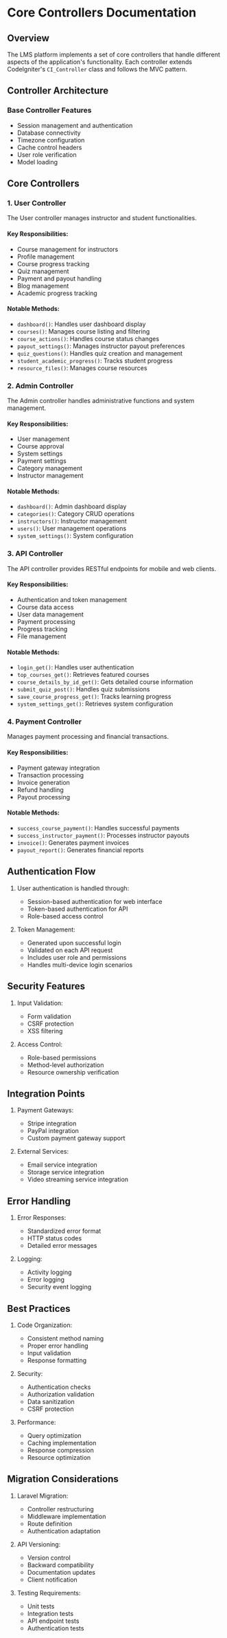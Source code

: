 # Core Controllers Documentation

## Overview
The LMS platform implements a set of core controllers that handle different aspects of the application's functionality. Each controller extends CodeIgniter's `CI_Controller` class and follows the MVC pattern.

## Controller Architecture

### Base Controller Features
- Session management and authentication
- Database connectivity
- Timezone configuration
- Cache control headers
- User role verification
- Model loading

## Core Controllers

### 1. User Controller
The User controller manages instructor and student functionalities.

#### Key Responsibilities:
- Course management for instructors
- Profile management
- Course progress tracking
- Quiz management
- Payment and payout handling
- Blog management
- Academic progress tracking

#### Notable Methods:
- `dashboard()`: Handles user dashboard display
- `courses()`: Manages course listing and filtering
- `course_actions()`: Handles course status changes
- `payout_settings()`: Manages instructor payout preferences
- `quiz_questions()`: Handles quiz creation and management
- `student_academic_progress()`: Tracks student progress
- `resource_files()`: Manages course resources

### 2. Admin Controller
The Admin controller handles administrative functions and system management.

#### Key Responsibilities:
- User management
- Course approval
- System settings
- Payment settings
- Category management
- Instructor management

#### Notable Methods:
- `dashboard()`: Admin dashboard display
- `categories()`: Category CRUD operations
- `instructors()`: Instructor management
- `users()`: User management operations
- `system_settings()`: System configuration

### 3. API Controller
The API controller provides RESTful endpoints for mobile and web clients.

#### Key Responsibilities:
- Authentication and token management
- Course data access
- User data management
- Payment processing
- Progress tracking
- File management

#### Notable Methods:
- `login_get()`: Handles user authentication
- `top_courses_get()`: Retrieves featured courses
- `course_details_by_id_get()`: Gets detailed course information
- `submit_quiz_post()`: Handles quiz submissions
- `save_course_progress_get()`: Tracks learning progress
- `system_settings_get()`: Retrieves system configuration

### 4. Payment Controller
Manages payment processing and financial transactions.

#### Key Responsibilities:
- Payment gateway integration
- Transaction processing
- Invoice generation
- Refund handling
- Payout processing

#### Notable Methods:
- `success_course_payment()`: Handles successful payments
- `success_instructor_payment()`: Processes instructor payouts
- `invoice()`: Generates payment invoices
- `payout_report()`: Generates financial reports

## Authentication Flow

1. User authentication is handled through:
   - Session-based authentication for web interface
   - Token-based authentication for API
   - Role-based access control

2. Token Management:
   - Generated upon successful login
   - Validated on each API request
   - Includes user role and permissions
   - Handles multi-device login scenarios

## Security Features

1. Input Validation:
   - Form validation
   - CSRF protection
   - XSS filtering

2. Access Control:
   - Role-based permissions
   - Method-level authorization
   - Resource ownership verification

## Integration Points

1. Payment Gateways:
   - Stripe integration
   - PayPal integration
   - Custom payment gateway support

2. External Services:
   - Email service integration
   - Storage service integration
   - Video streaming service integration

## Error Handling

1. Error Responses:
   - Standardized error format
   - HTTP status codes
   - Detailed error messages

2. Logging:
   - Activity logging
   - Error logging
   - Security event logging

## Best Practices

1. Code Organization:
   - Consistent method naming
   - Proper error handling
   - Input validation
   - Response formatting

2. Security:
   - Authentication checks
   - Authorization validation
   - Data sanitization
   - CSRF protection

3. Performance:
   - Query optimization
   - Caching implementation
   - Response compression
   - Resource optimization

## Migration Considerations

1. Laravel Migration:
   - Controller restructuring
   - Middleware implementation
   - Route definition
   - Authentication adaptation

2. API Versioning:
   - Version control
   - Backward compatibility
   - Documentation updates
   - Client notification

3. Testing Requirements:
   - Unit tests
   - Integration tests
   - API endpoint tests
   - Authentication tests 